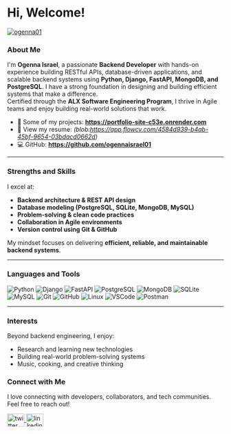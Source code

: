 <h1>Hi, Welcome!</h1>

<p align="left">
  <a href="https://x.com/Ogenna01" target="blank">
    <img src="https://img.shields.io/twitter/follow/Ogenna01?logo=twitter&style=for-the-badge" alt="ogenna01" />
  </a>
</p>

### About Me
I'm **Ogenna Israel**, a passionate **Backend Developer** with hands-on experience building RESTful APIs, database-driven applications, and scalable backend systems using **Python, Django, FastAPI, MongoDB, and PostgreSQL**. I have a strong foundation in designing and building efficient systems that make a difference.  
Certified through the **ALX Software Engineering Program**, I thrive in Agile teams and enjoy building real-world solutions that work.

- 🚀 Some of my projects: **https://portfolio-site-c53e.onrender.com**
- 📄 View my resume: *(blob:https://app.flowcv.com/4584d939-b4ab-45bf-9654-03bdacd0662d)*
- 💻 GitHub: **https://github.com/ogennaisrael01**

---

### Strengths and Skills
I excel at:
- **Backend architecture & REST API design**
- **Database modeling (PostgreSQL, SQLite, MongoDB, MySQL)**
- **Problem-solving & clean code practices**
- **Collaboration in Agile environments**
- **Version control using Git & GitHub**

My mindset focuses on delivering **efficient, reliable, and maintainable backend systems**.

---

### Languages and Tools
<!-- Replace badges with your actual skills -->
![Python](https://img.shields.io/badge/Python-blue?style=for-the-badge&logo=python)
![Django](https://img.shields.io/badge/Django-green?style=for-the-badge&logo=django)
![FastAPI](https://img.shields.io/badge/FastAPI-darkgreen?style=for-the-badge&logo=fastapi)
![PostgreSQL](https://img.shields.io/badge/PostgreSQL-blue?style=for-the-badge&logo=postgresql)
![MongoDB](https://img.shields.io/badge/MongoDB-darkgreen?style=for-the-badge&logo=mongodb)
![SQLite](https://img.shields.io/badge/SQLite-lightblue?style=for-the-badge&logo=sqlite)
![MySQL](https://img.shields.io/badge/MySQL-blue?style=for-the-badge&logo=mysql)
![Git](https://img.shields.io/badge/Git-black?style=for-the-badge&logo=git)
![GitHub](https://img.shields.io/badge/GitHub-black?style=for-the-badge&logo=github)
![Linux](https://img.shields.io/badge/Linux-gray?style=for-the-badge&logo=linux)
![VSCode](https://img.shields.io/badge/VSCode-blue?style=for-the-badge&logo=visualstudiocode)
![Postman](https://img.shields.io/badge/Postman-orange?style=for-the-badge&logo=postman)

---

### Interests
Beyond backend engineering, I enjoy:
- Research and learning new technologies
- Building real-world problem-solving systems
- Music, cooking, and creative thinking


### Connect with Me
I love connecting with developers, collaborators, and tech communities. Feel free to reach out!

<p align="left">
<a href="https://x.com/Ogenna01" target="blank">
  <img align="center"
    src="https://raw.githubusercontent.com/rahuldkjain/github-profile-readme-generator/master/src/images/icons/Social/twitter.svg"
    alt="twitter" height="30" width="40" />
</a>
<a href="https://www.linkedin.com/in/ogennaisrael" target="blank">
  <img align="center"
    src="https://raw.githubusercontent.com/rahuldkjain/github-profile-readme-generator/master/src/images/icons/Social/linked-in-alt.svg"
    alt="linkedin" height="30" width="40" />
</a>


